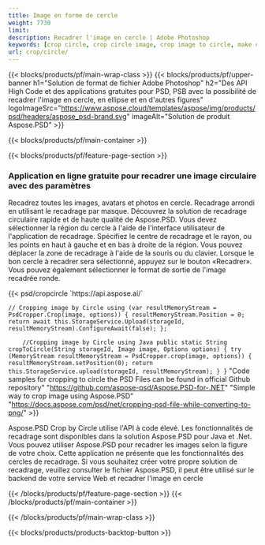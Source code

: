 ```yaml
---
title: Image en forme de cercle
weight: 7730
limit: 
description: Recadrer l'image en cercle | Adobe Photoshop
keywords: [crop circle, crop circle image, crop image to circle, make circle photo]
url: crop/circle/
---
```

{{< blocks/products/pf/main-wrap-class >}}
{{< blocks/products/pf/upper-banner h1="Solution de format de fichier Adobe Photoshop" h2="Des API High Code et des applications gratuites pour PSD, PSB avec la possibilité de recadrer l'image en cercle, en ellipse et en d'autres figures" logoImageSrc="https://www.aspose.cloud/templates/aspose/img/products/psd/headers/aspose_psd-brand.svg" imageAlt="Solution de produit Aspose.PSD" >}}

{{< blocks/products/pf/main-container >}}

{{< blocks/products/pf/feature-page-section >}}
<h3 class="headingpdleft">Application en ligne gratuite pour recadrer une image circulaire avec des paramètres</h3>
<p>Recadrez toutes les images, avatars et photos en cercle. Recadrage arrondi en utilisant le recadrage par masque. Découvrez la solution de recadrage circulaire rapide et de haute qualité de Aspose.PSD. Vous devez sélectionner la région du cercle à l'aide de l'interface utilisateur de l'application de recadrage. Spécifiez le centre de recadrage et le rayon, ou les points en haut à gauche et en bas à droite de la région. Vous pouvez déplacer la zone de recadrage à l'aide de la souris ou du clavier. Lorsque le bon cercle à recadrer sera sélectionné, appuyez sur le bouton «Recadrer». Vous pouvez également sélectionner le format de sortie de l'image recadrée ronde.</p>
{{< psd/cropcircle `https://api.aspose.ai/` 

`// Cropping image by Circle
using (var resultMemoryStream = PsdCropper.Crop(image, options))
{
	resultMemoryStream.Position = 0;
	return await this.StorageService.Upload(storageId, resultMemoryStream).ConfigureAwait(false);
};` 
     
`    //Cropping image by Circle using Java
	public static String cropToCircle(String storageId, Image image, Options options) {
        try (MemoryStream resultMemoryStream = PsdCropper.crop(image, options)) {
            resultMemoryStream.setPosition(0);
            return this.StorageService.upload(storageId, resultMemoryStream);
        }
    }` 
"Code samples for cropping to circle the PSD Files can be found in official Github repository"  "https://github.com/aspose-psd/Aspose.PSD-for-.NET" 
"Simple way to crop image using Aspose.PSD" "https://docs.aspose.com/psd/net/cropping-psd-file-while-converting-to-png/" >}}
<p>Aspose.PSD Crop by Circle utilise l'API à code élevé. Les fonctionnalités de recadrage sont disponibles dans la solution Aspose.PSD pour Java et .Net. Vous pouvez utiliser Aspose.PSD pour recadrer les images selon la figure de votre choix. Cette application ne présente que les fonctionnalités des cercles de recadrage. Si vous souhaitez créer votre propre solution de recadrage, veuillez consulter le fichier Aspose.PSD, il peut être utilisé sur le backend de votre service Web et recadrer l'image en cercle</p>
<!--<ul>
<li><a href="psb">PSB Circle Crop</a></li>
<li><a href="ellipse">Ellipse crop App</a></li>
</ul>-->
{{< /blocks/products/pf/feature-page-section >}}
{{< /blocks/products/pf/main-container >}}


{{< /blocks/products/pf/main-wrap-class >}}

{{< blocks/products/products-backtop-button >}}

